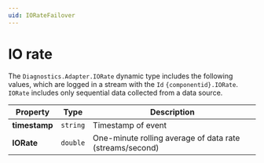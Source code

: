 ```yaml
---
uid: IORateFailover
---
```


# IO rate

The `Diagnostics.Adapter.IORate` dynamic type includes the following values, which are logged in a stream with the `Id` `{componentid}.IORate`. `IORate` includes only sequential data collected from a data source.

| Property  | Type   | Description                                            |
| --------- | ------ | -------------------------------------------------------|
| **timestamp** | `string` | Timestamp of event                                    |
| **IORate**  | `double` | One-minute rolling average of data rate (streams/second)|
